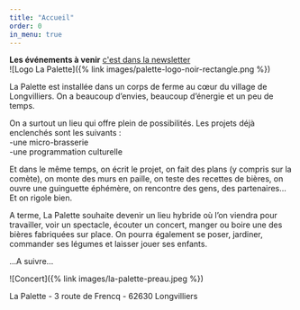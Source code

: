 ```yaml
---
title: "Accueil"
order: 0
in_menu: true
---
```

<div id="fb-root"></div>
<script async defer crossorigin="anonymous" src="https://connect.facebook.net/fr_FR/sdk.js#xfbml=1&version=v23.0"></script>

**Les événements à venir** <a href="https://mailchi.mp/lapalette.org/lagazetteno3-1971?e=202a69079a" target="_blank">c'est dans la newsletter</a>
<br>
![Logo La Palette]({% link images/palette-logo-noir-rectangle.png %})
<br>

La Palette est installée dans un corps de ferme au cœur du village de Longvilliers.
On a beaucoup d’envies, beaucoup d’énergie et un peu de temps.  

On a surtout un lieu qui offre plein de possibilités.
Les projets déjà enclenchés sont les suivants :   
-une micro-brasserie  
-une programmation culturelle  

Et dans le même temps, on écrit le projet, on fait des plans (y compris sur la comète), on monte des murs en paille, on teste des recettes de bières, on ouvre une guinguette éphémère, on rencontre des gens, des partenaires…
Et on rigole bien.

A terme, La Palette souhaite devenir un lieu hybride où l’on viendra pour travailler, voir un spectacle, écouter un concert, manger ou boire une des bières fabriquées sur place. On pourra également se poser, jardiner, commander ses légumes et laisser jouer ses enfants. 

…A suivre…

<div class="fb-page" 
data-href="https://www.facebook.com/profile.php?id=100090895787563"
data-width="380" 
data-hide-cover="false"
data-show-facepile="false"></div>

![Concert]({% link images/la-palette-preau.jpeg %})



La Palette - 3 route de Frencq - 62630 Longvilliers 